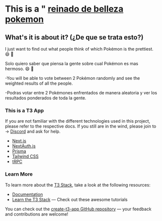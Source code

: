 # This is a " [reinado de belleza pokemon](https://pokereinado.vercel.app/) 

## What's it is about it? (¿De que se trata esto?)

I just want to find out what people think of which Pokémon is the prettiest. :smile: :nail_care:

Solo quiero saber que piensa la gente sobre cual Pokémon es mas hermoso. :smile: :nail_care:

-You will be able to vote between 2 Pokémon randomly and see the weighted results of all the people.

-Podras votar entre 2 Pokémones enfrentados de manera aleatoria y ver los resultados ponderados de toda la gente.

### This is a T3 App 

If you are not familiar with the different technologies used in this project, please refer to the respective docs. If you still are in the wind, please join to -> [Discord](https://t3.gg/discord) and ask for help.

- [Next.js](https://nextjs.org)
- [NextAuth.js](https://next-auth.js.org)
- [Prisma](https://prisma.io)
- [Tailwind CSS](https://tailwindcss.com)
- [tRPC](https://trpc.io)

### Learn More

To learn more about the [T3 Stack](https://create.t3.gg/), take a look at the following resources:

- [Documentation](https://create.t3.gg/)
- [Learn the T3 Stack](https://create.t3.gg/en/faq#what-learning-resources-are-currently-available) — Check out these awesome tutorials

You can check out the [create-t3-app GitHub repository](https://github.com/t3-oss/create-t3-app) — your feedback and contributions are welcome!

